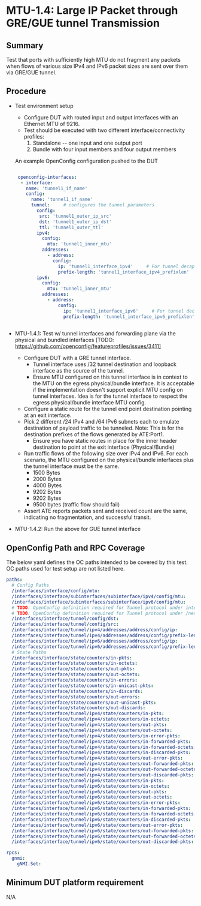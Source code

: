 # MTU-1.4: Large IP Packet through GRE/GUE tunnel Transmission

## Summary

Test that ports with sufficiently high MTU do not fragment any packets when flows of various size 
IPv4 and IPv6 packet sizes are sent over them via GRE/GUE tunnel.

## Procedure

* Test environment setup
  * Configure DUT with routed input and output interfaces with an Ethernet MTU of 9216.
  * Test should be executed with two different interface/connectivity profiles:
    1) Standalone -- one input and one output port
    2) Bundle with four input members and four output members

  An example OpenConfig configuration pushed to the DUT

  ```yaml

   openconfig-interfaces:
    - interface:
      name: 'tunnel1_if_name'
      config:
        name: 'tunnel1_if_name'
        tunnel:     # configures the tunnel parameters
          config:
           src: 'tunnel1_outer_ip_src'
           dst: 'tunnel1_outer_ip_dst'
           ttl: 'tunnel1_outer_ttl'
          ipv4:
            config:
              mtu: 'tunnel1_inner_mtu'
            addresses:
              - address:
                config:
                  ip: 'tunnel1_interface_ipv4'     # For tunnel decap destination and/or route next-hop
                  prefix-length: 'tunnel1_interface_ipv4_prefixlen'
          ipv6:
            config:
              mtu: 'tunnel1_inner_mtu'
            addresses:
              - address:
                  config:
                    ip: 'tunnel1_interface_ipv6'     # For tunnel decap destination and/or route next-hop
                    prefix-length: 'tunnel1_interface_ipv6_prefixlen'
   

* MTU-1.4.1: Test w/ tunnel interfaces and forwarding plane via the physical and bundled interfaces [TODO: https://github.com/openconfig/featureprofiles/issues/3411]
  * Configure DUT with a GRE tunnel interface.
    * Tunnel interface uses /32 tunnel destination and loopback interface as the source of the tunnel.
    * Ensure MTU configured on this tunnel interface is in context to the MTU on the egress physical/bundle interface. It is acceptable if the implementation doesn't support explicit MTU config on tunnel interfaces. Idea is for the tunnel interface to respect the egress physical/bundle interface MTU config.
  * Configure a static route for the tunnel end point destination pointing at an exit interface.
  * Pick 2 different /24 IPv4 and /64 IPv6 subnets each to emulate destination of payload traffic to be tunneled. Note: This is for the destination prefixes of the flows generated by ATE:Port1.
    * Ensure you have static routes in place for the inner header destination to point at the exit interface (Physical/Bundle)
  * Run traffic flows of the following size over IPv4 and IPv6. For each scenario, the MTU configured on the physical/bundle interfaces plus the tunnel interface must be the same.
    * 1500 Bytes
    * 2000 Bytes
    * 4000 Bytes
    * 9202 Bytes
    * 9202 Bytes
    * 9500 bytes (traffic flow should fail)
  * Assert ATE reports packets sent and received count are the same, indicating no fragmentation, and 
    successful transit.

 * MTU-1.4.2: Run the above for GUE tunnel interface

## OpenConfig Path and RPC Coverage

The below yaml defines the OC paths intended to be covered by this test.  OC paths used for test setup are not listed here.

```yaml
paths:
  # Config Paths
  /interfaces/interface/config/mtu:
  /interfaces/interface/subinterfaces/subinterface/ipv4/config/mtu:
  /interfaces/interface/subinterfaces/subinterface/ipv6/config/mtu:
  # TODO: OpenConfig definition required for Tunnel protocol under interfaces/interfaces/interface/tunnel/ as GRE, IP-IP, GUE etc. 
  # TODO: OpenConfig definition required for Tunnel protocol under /network-instances/network-instance/policy-forwarding for GUE/GRE.
  /interfaces/interface/tunnel/config/dst:
  /interfaces/interface/tunnel/config/src:
  /interfaces/interface/tunnel/ipv4/addresses/address/config/ip:
  /interfaces/interface/tunnel/ipv4/addresses/address/config/prefix-length:
  /interfaces/interface/tunnel/ipv6/addresses/address/config/ip:
  /interfaces/interface/tunnel/ipv6/addresses/address/config/prefix-length:
  # State Paths
  /interfaces/interface/state/counters/in-pkts:
  /interfaces/interface/state/counters/in-octets:
  /interfaces/interface/state/counters/out-pkts:
  /interfaces/interface/state/counters/out-octets:
  /interfaces/interface/state/counters/in-errors:
  /interfaces/interface/state/counters/in-unicast-pkts:
  /interfaces/interface/state/counters/in-discards:
  /interfaces/interface/state/counters/out-errors:
  /interfaces/interface/state/counters/out-unicast-pkts:
  /interfaces/interface/state/counters/out-discards:
  /interfaces/interface/tunnel/ipv4/state/counters/in-pkts:
  /interfaces/interface/tunnel/ipv4/state/counters/in-octets:
  /interfaces/interface/tunnel/ipv4/state/counters/out-pkts:
  /interfaces/interface/tunnel/ipv4/state/counters/out-octets:
  /interfaces/interface/tunnel/ipv4/state/counters/in-error-pkts:
  /interfaces/interface/tunnel/ipv4/state/counters/in-forwarded-pkts:
  /interfaces/interface/tunnel/ipv4/state/counters/in-forwarded-octets:
  /interfaces/interface/tunnel/ipv4/state/counters/in-discarded-pkts:
  /interfaces/interface/tunnel/ipv4/state/counters/out-error-pkts:
  /interfaces/interface/tunnel/ipv4/state/counters/out-forwarded-pkts:
  /interfaces/interface/tunnel/ipv4/state/counters/out-forwarded-octets:
  /interfaces/interface/tunnel/ipv4/state/counters/out-discarded-pkts:
  /interfaces/interface/tunnel/ipv6/state/counters/in-pkts:
  /interfaces/interface/tunnel/ipv6/state/counters/in-octets:
  /interfaces/interface/tunnel/ipv6/state/counters/out-pkts:
  /interfaces/interface/tunnel/ipv6/state/counters/out-octets:
  /interfaces/interface/tunnel/ipv6/state/counters/in-error-pkts:
  /interfaces/interface/tunnel/ipv6/state/counters/in-forwarded-pkts:
  /interfaces/interface/tunnel/ipv6/state/counters/in-forwarded-octets:
  /interfaces/interface/tunnel/ipv6/state/counters/in-discarded-pkts:
  /interfaces/interface/tunnel/ipv6/state/counters/out-error-pkts:
  /interfaces/interface/tunnel/ipv6/state/counters/out-forwarded-pkts:
  /interfaces/interface/tunnel/ipv6/state/counters/out-forwarded-octets:
  /interfaces/interface/tunnel/ipv6/state/counters/out-discarded-pkts:

rpcs:
  gnmi:
    gNMI.Set:
```

## Minimum DUT platform requirement

N/A

